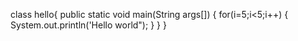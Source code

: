 class hello{
public static void main(String args[])
{
for(i=5;i<5;i++)
{
System.out.println('Hello world");
}
}
}
